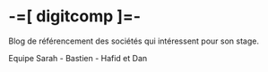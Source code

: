 # -=[ digitcomp ]=-

Blog de référencement des sociétés qui intéressent pour son stage.

Equipe Sarah - Bastien - Hafid et Dan

